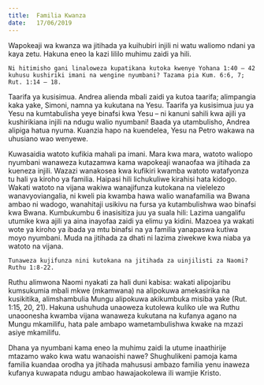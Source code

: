 ```yaml
---
title:  Familia Kwanza
date:   17/06/2019
---
```


Wapokeaji wa kwanza wa jitihada ya kuihubiri injili ni watu waliomo ndani ya kaya zetu. Hakuna eneo la kazi lililo muhimu zaidi ya hili.

`Ni hitimisho gani linaloweza kupatikana kutoka kwenye Yohana 1:40 – 42 kuhusu kushiriki imani na wengine nyumbani? Tazama pia Kum. 6:6, 7; Rut. 1:14 – 18.`

Taarifa ya kusisimua. Andrea alienda mbali zaidi ya kutoa taarifa; alimpangia kaka yake, Simoni, namna ya kukutana na Yesu. Taarifa ya kusisimua juu ya Yesu na kumtabulisha yeye binafsi kwa Yesu – ni kanuni sahili kwa ajili ya kushirikiana injili na ndugu walio nyumbani! Baada ya utambulisho, Andrea alipiga hatua nyuma. Kuanzia hapo na kuendelea, Yesu na Petro wakawa na uhusiano wao wenyewe.

Kuwasaidia watoto kufikia mahali pa imani. Mara kwa mara, watoto waliopo nyumbani wanaweza kutazamwa kama wapokeaji wanaofaa wa jitihada za kueneza injili. Wazazi wanakosea kwa kufikiri kwamba watoto watafyonza tu hali ya kiroho ya familia. Haipasi hili lichukuliwe kirahisi hata kidogo. Wakati watoto na vijana wakiwa wanajifunza kutokana na vielelezo wanavyoviangalia, ni kweli pia kwamba hawa walio wanafamilia wa Bwana ambao ni wadogo, wanahitaji usikivu na fursa ya kutambulishwa wao binafsi kwa Bwana. Kumbukumbu 6 inasisitiza juu ya suala hili: Lazima uangalifu utumike kwa ajili ya aina inayofaa zaidi ya elimu ya kidini. Mazoea ya wakati wote ya kiroho ya ibada ya mtu binafsi na ya familia yanapaswa kutiwa moyo nyumbani. Muda na jitihada za dhati ni lazima ziwekwe kwa niaba ya watoto na vijana.

`Tunaweza kujifunza nini kutokana na jitihada za uinjilisti za Naomi? Ruthu 1:8-22.`

Ruthu alimwona Naomi nyakati za hali duni kabisa: wakati alipojaribu kumsukumia mbali mkwe (mkamwana) na alipokuwa amekasirika na kusikitika, alimshambulia Mungu alipokuwa akikumbuka misiba yake (Rut. 1:15, 20, 21). Hakuna ushuhuda unaoweza kutolewa kuliko ule wa Ruthu unaoonesha kwamba vijana wanaweza kukutana na kufanya agano na Mungu mkamilifu, hata pale ambapo wametambulishwa kwake na mzazi asiye mkamilifu.

Dhana ya nyumbani kama eneo la muhimu zaidi la utume inaathirije mtazamo wako kwa watu wanaoishi nawe? Shughulikeni pamoja kama familia kuandaa orodha ya jitihada mahususi ambazo familia yenu inaweza kufanya kuwapata ndugu ambao hawajaokolewa ili wamjie Kristo.
